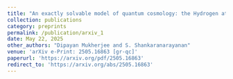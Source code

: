 ```yaml
---
title: "An exactly solvable model of quantum cosmology: the Hydrogen atom analogy with dust and Cosmological constant"
collection: publications
category: preprints
permalink: /publication/arxiv_1
date: May 22, 2025
other_authors: "Dipayan Mukherjee and S. Shankaranarayanan"
venue: 'arXiv e-Print: 2505.16863 [gr-qc]'
paperurl: 'https://arxiv.org/pdf/2505.16863'
redirect_to: 'https://arxiv.org/abs/2505.16863'
---
```


